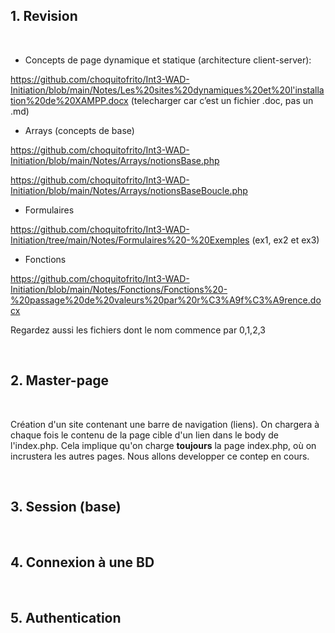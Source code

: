 ## 1. Revision

<br>

- Concepts de page dynamique et statique (architecture client-server):
   
https://github.com/choquitofrito/Int3-WAD-Initiation/blob/main/Notes/Les%20sites%20dynamiques%20et%20l'installation%20de%20XAMPP.docx
(telecharger car c’est un fichier .doc, pas un .md)

- Arrays (concepts de base)

https://github.com/choquitofrito/Int3-WAD-Initiation/blob/main/Notes/Arrays/notionsBase.php

https://github.com/choquitofrito/Int3-WAD-Initiation/blob/main/Notes/Arrays/notionsBaseBoucle.php

- Formulaires

https://github.com/choquitofrito/Int3-WAD-Initiation/tree/main/Notes/Formulaires%20-%20Exemples (ex1, ex2 et ex3)

- Fonctions

https://github.com/choquitofrito/Int3-WAD-Initiation/blob/main/Notes/Fonctions/Fonctions%20-%20passage%20de%20valeurs%20par%20r%C3%A9f%C3%A9rence.docx

Regardez aussi les fichiers dont le nom commence par 0,1,2,3

<br>

## 2. Master-page 
<br>

Création d'un site contenant une barre de navigation (liens). 
On chargera à chaque fois le contenu de la page cible d'un lien dans le body de l'index.php. Cela implique qu'on charge **toujours** la page index.php, où on incrustera les autres pages. Nous allons developper ce contep en cours.

<br>

## 3. Session (base)
<br>


## 4. Connexion à une BD
<br>

## 5. Authentication
<br>